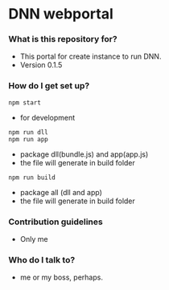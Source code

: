 # DNN webportal #



### What is this repository for? ###

* This portal for create instance to run DNN.
* Version 0.1.5

### How do I get set up? ###
```
npm start
```
* for development
```
npm run dll
npm run app
```
* package dll(bundle.js) and app(app.js)
* the file will generate in build folder
```
npm run build
```
* package all (dll and app)
* the file will generate in build folder

### Contribution guidelines ###

* Only me

### Who do I talk to? ###

* me or my boss, perhaps.